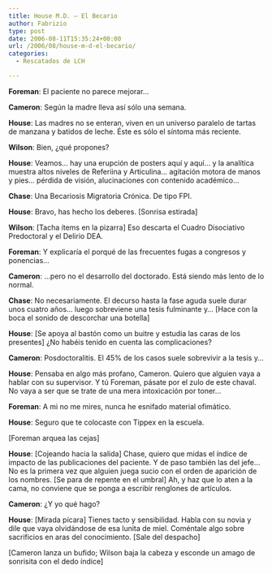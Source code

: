 ```yaml
---
title: House M.D. – El Becario
author: Fabrizio
type: post
date: 2006-08-11T15:35:24+00:00
url: /2006/08/house-m-d-el-becario/
categories:
  - Rescatados de LCH

---
```

**<span class="versa">Foreman</span>**: El paciente no parece mejorar&#8230;

**<span class="versa">Cameron</span>**: Según la madre lleva así sólo una semana.

**<span class="versa">House</span>**: Las madres no se enteran, viven en un universo paralelo de tartas de manzana y batidos de leche. Éste es sólo el síntoma más reciente.

**<span class="versa">Wilson</span>**: Bien, ¿qué propones?

**<span class="versa">House</span>**: Veamos&#8230; hay una erupción de posters aquí y aquí&#8230; y la analítica muestra altos niveles de Referiina y Articulina&#8230; agitación motora de manos y pies&#8230; pérdida de visión, alucinaciones con contenido académico&#8230;

**<span class="versa">Chase</span>**: Una Becariosis Migratoria Crónica. De tipo FPI.

**<span class="versa">House</span>**: Bravo, has hecho los deberes. [<span class="versa">Sonrisa estirada</span>]

**<span class="versa">Wilson</span>**: [<span class="versa">Tacha ítems en la pizarra</span>] Eso descarta el Cuadro Disociativo Predoctoral y el Delirio DEA.

**<span class="versa">Foreman</span>**: Y explicaría el porqué de las frecuentes fugas a congresos y ponencias&#8230;

**<span class="versa">Cameron</span>**: &#8230;pero no el desarrollo del doctorado. Está siendo más lento de lo normal. 

**<span class="versa">Chase</span>**: No necesariamente. El decurso hasta la fase aguda suele durar unos cuatro años&#8230; luego sobreviene una tesis fulminante y&#8230; [<span class="versa">Hace con la boca el sonido de descorchar una botella</span>]

**<span class="versa">House</span>**: [<span class="versa">Se apoya al bastón como un buitre y estudia las caras de los presentes</span>] ¿No habéis tenido en cuenta las complicaciones?

**<span class="versa">Cameron</span>**: Posdoctoralitis. El 45% de los casos suele sobrevivir a la tesis y&#8230;

**<span class="versa">House</span>**: Pensaba en algo más profano, Cameron. Quiero que alguien vaya a hablar con su supervisor. Y tú Foreman, pásate por el zulo de este chaval. No vaya a ser que se trate de una mera intoxicación por toner&#8230;

**<span class="versa">Foreman</span>**: A mi no me mires, nunca he esnifado material ofimático.

**<span class="versa">House</span>**: Seguro que te colocaste con Tippex en la escuela.

[<span class="versa">Foreman arquea las cejas</span>]

**<span class="versa">House</span>**: [<span class="versa">Cojeando hacia la salida</span>] Chase, quiero que midas el índice de impacto de las publicaciones del paciente. Y de paso también las del jefe&#8230; No es la primera vez que alguien juega sucio con el orden de aparición de los nombres. [<span class="versa">Se para de repente en el umbral</span>] Ah, y haz que lo aten a la cama, no conviene que se ponga a escribir renglones de artículos.

**<span class="versa">Cameron</span>**: ¿Y yo qué hago? 

**<span class="versa">House</span>**: [<span class="versa">Mirada pícara</span>] Tienes tacto y sensibilidad. Habla con su novia y dile que vaya olvidándose de esa lunita de miel. Coméntale algo sobre sacrificios en aras del conocimiento. [<span class="versa">Sale del despacho</span>]

[<span class="versa">Cameron lanza un bufido; Wilson baja la cabeza y esconde un amago de sonrisita con el dedo índice</span>]